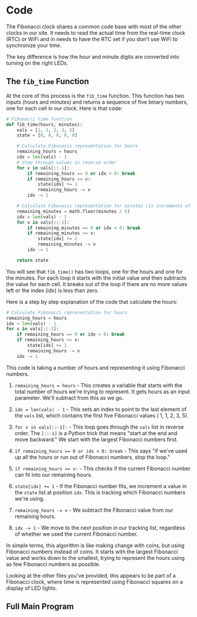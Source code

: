 # Code

The Fibonacci clock shares a common code base with most of
the other clocks in our site.  It needs to read the
actual time from the real-time clock (RTC) or WiFi and in needs
to have the RTC set if you don't use WiFi to synchronize your time.

The key difference is how the hour and minute digits are converted
into turning on the right LEDs.

## The ```fib_time``` Function

At the core of this process is the ```fib_time``` function.  This function has two inputs (hours and minutes) and returns a sequence of five binary numbers, one for each cell in our clock. Here is that code:

```python
# Fibonacci time function
def fib_time(hours, minutes):
    vals = [1, 1, 2, 3, 5]
    state = [0, 0, 0, 0, 0]

    # Calculate Fibonacci representation for hours
    remaining_hours = hours
    idx = len(vals) - 1
    # step through values in reverse order
    for v in vals[::-1]:
        if remaining_hours == 0 or idx < 0: break
        if remaining_hours >= v:
            state[idx] += 1
            remaining_hours -= v
        idx -= 1

    # Calculate Fibonacci representation for minutes (in increments of 5)
    remaining_minutes = math.floor(minutes / 5)
    idx = len(vals) - 1
    for v in vals[::-1]:
        if remaining_minutes == 0 or idx < 0: break
        if remaining_minutes >= v:
            state[idx] += 2
            remaining_minutes -= v
        idx -= 1

    return state
```

You will see that `fib_time()` has two loops, one for the hours and one for the minutes.  For each loop it starts with the initial value and then subtracts
the value for each cell.  It breaks out of the loop if there are no more
values left or the index (idx) is less than zero.

Here is a step by step explanation of the code that calculate the hours:

```python
# Calculate Fibonacci representation for hours
remaining_hours = hours
idx = len(vals) - 1
for v in vals[::-1]:
    if remaining_hours == 0 or idx < 0: break
    if remaining_hours >= v:
        state[idx] += 1
        remaining_hours -= v
    idx -= 1
```

This code is taking a number of hours and representing it using Fibonacci numbers. 

1.  `remaining_hours = hours` - This creates a variable that starts with the total number of hours we're trying to represent.  It gets hours as an input parameter. We'll subtract from this as we go.

2.  `idx = len(vals) - 1` - This sets an index to point to the last element of the `vals` list, which contains the first five Fibonacci values ( 1, 1, 2, 3, 5).

3.  `for v in vals[::-1]:` - This loop goes through the `vals` list in reverse order. The `[::-1]` is a Python trick that means "start at the end and move backward." We start with the largest Fibonacci numbers first.

4.  `if remaining_hours == 0 or idx < 0: break` - This says "if we've used up all the hours or run out of Fibonacci numbers, stop the loop."

5.  `if remaining_hours >= v:` - This checks if the current Fibonacci number can fit into our remaining hours.

6.  `state[idx] += 1` - If the Fibonacci number fits, we increment a value in the `state` list at position `idx`. This is tracking which Fibonacci numbers we're using.

7.  `remaining_hours -= v` - We subtract the Fibonacci value from our remaining hours.

8.  `idx -= 1` - We move to the next position in our tracking list, regardless of whether we used the current Fibonacci number.

In simple terms, this algorithm is like making change with coins, but using Fibonacci numbers instead of coins. It starts with the largest Fibonacci value and works down to the smallest, trying to represent the hours using as few Fibonacci numbers as possible.

Looking at the other files you've provided, this appears to be part of a Fibonacci clock, where time is represented using Fibonacci squares on a display of LED lights.

## Full Main Program

```python
```
